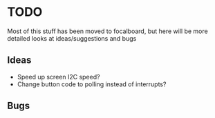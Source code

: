 # TODO

Most of this stuff has been moved to focalboard, but here will be more detailed looks at ideas/suggestions and bugs

## Ideas

- Speed up screen I2C speed?
- Change button code to polling instead of interrupts?

## Bugs


